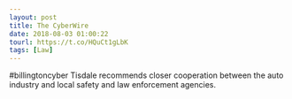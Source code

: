 ```yaml
---
layout: post
title: The CyberWire
date: 2018-08-03 01:00:22
tourl: https://t.co/HQuCt1gLbK
tags: [Law]
---
```

#billingtoncyber Tisdale recommends closer cooperation between the auto industry and local safety and law enforcement agencies.
